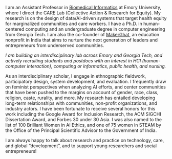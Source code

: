 I am an Assistant Professor in [Biomedical Informatics](https://med.emory.edu/departments/biomedical-informatics/index.html) at Emory University, where I direct the CARE Lab (Collective Action & Research for Equity). My research is on the design of data/AI-driven systems that target health equity for marginalized communities and care workers. I have a Ph.D. in human-centered computing and an undergraduate degree in computer engineering from Georgia Tech. I am also the co-founder of [MakerGhat](https://makerghat.org), an education nonprofit in India that aims to nurture the next generation of leaders and entrepreneurs from underserved communities. 

*I am building an interdisciplinary lab across Emory and Georgia Tech, and actively recruiting students and postdocs with an interest in HCI (human-computer interaction), computing or informatics, public health, and nursing.*

As an interdisciplinary scholar, I engage in ethnographic fieldwork, participatory design, system development, and evaluation. I frequently draw on feminist perspectives when analyzing AI efforts, and center communities that have been pushed to the margins on account of gender, race, class, religion, caste, rurality, and more. My research has entailed developing long-term relationships with communities, non-profit organizations, and industry actors. I have been fortunate to receive several honors for this work including the Google Award for Inclusion Research, the ACM SIGCHI Dissertation Award, and Forbes 30 under 30 Asia. I was also named to the list of 100 Brilliant Women in AI Ethics, and one of 75 women in STEAM by the Office of the Principal Scientific Advisor to the Government of India. 

I am always happy to talk about research and practice on technology, care, and global “development”, and to support young researchers and social entrepreneurs!